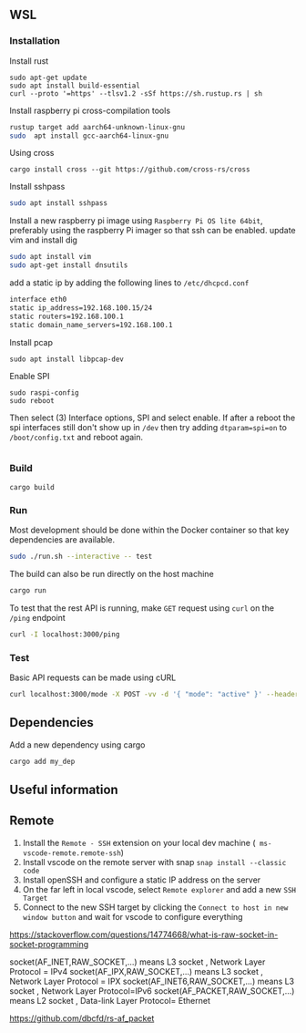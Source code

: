 ## WSL

### Installation

Install rust

```
sudo apt-get update
sudo apt install build-essential
curl --proto '=https' --tlsv1.2 -sSf https://sh.rustup.rs | sh
```

Install raspberry pi cross-compilation tools

```bash
rustup target add aarch64-unknown-linux-gnu
sudo  apt install gcc-aarch64-linux-gnu
```

Using cross

```
cargo install cross --git https://github.com/cross-rs/cross
```

Install sshpass

```bash
sudo apt install sshpass
```

Install a new raspberry pi image using `Raspberry Pi OS lite 64bit`, preferably using the raspberry Pi imager so that ssh can be enabled.
update vim and install dig

```bash
sudo apt install vim
sudo apt-get install dnsutils
```

add a static ip by adding the following lines to `/etc/dhcpcd.conf`

```bash
interface eth0
static ip_address=192.168.100.15/24
static routers=192.168.100.1
static domain_name_servers=192.168.100.1
```

Install pcap

```
sudo apt install libpcap-dev
```

Enable SPI

```
sudo raspi-config
sudo reboot
```

Then select (3) Interface options, SPI and select enable. If after a reboot the spi interfaces still don't show up in `/dev` then try
adding `dtparam=spi=on` to `/boot/config.txt` and reboot again.

```bash

```

### Build

```
cargo build
```

### Run

Most development should be done within the Docker container so that key dependencies are available.

```bash
sudo ./run.sh --interactive -- test
```

The build can also be run directly on the host machine

```bash
cargo run
```

To test that the rest API is running, make `GET` request using `curl` on the `/ping` endpoint

```bash
curl -I localhost:3000/ping
```

### Test

Basic API requests can be made using cURL

```bash
curl localhost:3000/mode -X POST -vv -d '{ "mode": "active" }' --header "Content-Type: application/json"
```

## Dependencies

Add a new dependency using cargo

```bash
cargo add my_dep
```

## Useful information

## Remote

1. Install the `Remote - SSH` extension on your local dev machine (` ms-vscode-remote.remote-ssh`)
2. Install vscode on the remote server with snap `snap install --classic code`
3. Install openSSH and configure a static IP address on the server
4. On the far left in local vscode, select `Remote explorer` and add a new `SSH Target`
5. Connect to the new SSH target by clicking the `Connect to host in new window button` and wait for vscode to configure everything

https://stackoverflow.com/questions/14774668/what-is-raw-socket-in-socket-programming

socket(AF_INET,RAW_SOCKET,...) means L3 socket , Network Layer Protocol = IPv4
socket(AF_IPX,RAW_SOCKET,...) means L3 socket , Network Layer Protocol = IPX
socket(AF_INET6,RAW_SOCKET,...) means L3 socket , Network Layer Protocol=IPv6
socket(AF_PACKET,RAW_SOCKET,...) means L2 socket , Data-link Layer Protocol= Ethernet

https://github.com/dbcfd/rs-af_packet
